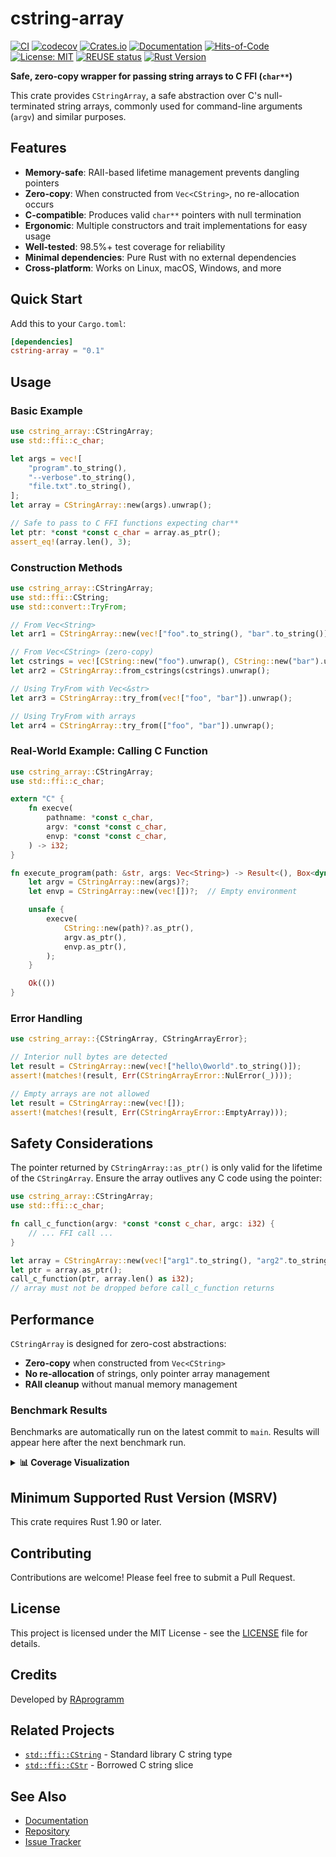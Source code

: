# cstring-array

[![CI](https://github.com/RAprogramm/cstring-array/workflows/CI/badge.svg)](https://github.com/RAprogramm/cstring-array/actions)
[![codecov](https://codecov.io/gh/RAprogramm/cstring-array/graph/badge.svg?token=7qIC3Impoa)](https://codecov.io/gh/RAprogramm/cstring-array)
[![Crates.io](https://img.shields.io/crates/v/cstring-array.svg)](https://crates.io/crates/cstring-array)
[![Documentation](https://docs.rs/cstring-array/badge.svg)](https://docs.rs/cstring-array)
[![Hits-of-Code](https://hitsofcode.com/github/RAprogramm/cstring-array?branch=main)](https://hitsofcode.com/view/github/RAprogramm/cstring-array?branch=main)
[![License: MIT](https://img.shields.io/badge/License-MIT-blue.svg)](LICENSE)
[![REUSE status](https://api.reuse.software/badge/github.com/RAprogramm/cstring-array)](https://api.reuse.software/info/github.com/RAprogramm/cstring-array)
[![Rust Version](https://img.shields.io/badge/rust-1.90%2B-blue.svg)](https://www.rust-lang.org)

**Safe, zero-copy wrapper for passing string arrays to C FFI (`char**`)**

This crate provides `CStringArray`, a safe abstraction over C's null-terminated string arrays, commonly used for command-line arguments (`argv`) and similar purposes.

## Features

- **Memory-safe**: RAII-based lifetime management prevents dangling pointers
- **Zero-copy**: When constructed from `Vec<CString>`, no re-allocation occurs
- **C-compatible**: Produces valid `char**` pointers with null termination
- **Ergonomic**: Multiple constructors and trait implementations for easy usage
- **Well-tested**: 98.5%+ test coverage for reliability
- **Minimal dependencies**: Pure Rust with no external dependencies
- **Cross-platform**: Works on Linux, macOS, Windows, and more

## Quick Start

Add this to your `Cargo.toml`:

```toml
[dependencies]
cstring-array = "0.1"
```

## Usage

### Basic Example

```rust
use cstring_array::CStringArray;
use std::ffi::c_char;

let args = vec![
    "program".to_string(),
    "--verbose".to_string(),
    "file.txt".to_string(),
];
let array = CStringArray::new(args).unwrap();

// Safe to pass to C FFI functions expecting char**
let ptr: *const *const c_char = array.as_ptr();
assert_eq!(array.len(), 3);
```

### Construction Methods

```rust
use cstring_array::CStringArray;
use std::ffi::CString;
use std::convert::TryFrom;

// From Vec<String>
let arr1 = CStringArray::new(vec!["foo".to_string(), "bar".to_string()]).unwrap();

// From Vec<CString> (zero-copy)
let cstrings = vec![CString::new("foo").unwrap(), CString::new("bar").unwrap()];
let arr2 = CStringArray::from_cstrings(cstrings).unwrap();

// Using TryFrom with Vec<&str>
let arr3 = CStringArray::try_from(vec!["foo", "bar"]).unwrap();

// Using TryFrom with arrays
let arr4 = CStringArray::try_from(["foo", "bar"]).unwrap();
```

### Real-World Example: Calling C Function

```rust
use cstring_array::CStringArray;
use std::ffi::c_char;

extern "C" {
    fn execve(
        pathname: *const c_char,
        argv: *const *const c_char,
        envp: *const *const c_char,
    ) -> i32;
}

fn execute_program(path: &str, args: Vec<String>) -> Result<(), Box<dyn std::error::Error>> {
    let argv = CStringArray::new(args)?;
    let envp = CStringArray::new(vec![])?;  // Empty environment

    unsafe {
        execve(
            CString::new(path)?.as_ptr(),
            argv.as_ptr(),
            envp.as_ptr(),
        );
    }

    Ok(())
}
```

### Error Handling

```rust
use cstring_array::{CStringArray, CStringArrayError};

// Interior null bytes are detected
let result = CStringArray::new(vec!["hello\0world".to_string()]);
assert!(matches!(result, Err(CStringArrayError::NulError(_))));

// Empty arrays are not allowed
let result = CStringArray::new(vec![]);
assert!(matches!(result, Err(CStringArrayError::EmptyArray)));
```

## Safety Considerations

The pointer returned by `CStringArray::as_ptr()` is only valid for the lifetime of the `CStringArray`. Ensure the array outlives any C code using the pointer:

```rust
use cstring_array::CStringArray;
use std::ffi::c_char;

fn call_c_function(argv: *const *const c_char, argc: i32) {
    // ... FFI call ...
}

let array = CStringArray::new(vec!["arg1".to_string(), "arg2".to_string()]).unwrap();
let ptr = array.as_ptr();
call_c_function(ptr, array.len() as i32);
// array must not be dropped before call_c_function returns
```

## Performance

`CStringArray` is designed for zero-cost abstractions:

- **Zero-copy** when constructed from `Vec<CString>`
- **No re-allocation** of strings, only pointer array management
- **RAII cleanup** without manual memory management

### Benchmark Results

<!-- BENCHMARK_RESULTS_START -->
Benchmarks are automatically run on the latest commit to `main`. Results will appear here after the next benchmark run.
<!-- BENCHMARK_RESULTS_END -->

<details>
<summary><b>📊 Coverage Visualization</b></summary>

### Sunburst Chart
The inner-most circle is the entire project, moving away from the center are folders then, finally, a single file. The size and color of each slice represents the number of statements and the coverage, respectively.

[![Sunburst](https://codecov.io/gh/RAprogramm/cstring-array/graphs/sunburst.svg?token=7qIC3Impoa)](https://codecov.io/gh/RAprogramm/cstring-array)

### Grid Chart
Each block represents a single file in the project. The size and color of each block is represented by the number of statements and the coverage, respectively.

[![Grid](https://codecov.io/gh/RAprogramm/cstring-array/graphs/tree.svg?token=7qIC3Impoa)](https://codecov.io/gh/RAprogramm/cstring-array)

### Icicle Chart
The top section represents the entire project, proceeding with folders and finally individual files. The size and color of each slice represents the number of statements and the coverage, respectively.

[![Icicle](https://codecov.io/gh/RAprogramm/cstring-array/graphs/icicle.svg?token=7qIC3Impoa)](https://codecov.io/gh/RAprogramm/cstring-array)

</details>

## Minimum Supported Rust Version (MSRV)

This crate requires Rust 1.90 or later.

## Contributing

Contributions are welcome! Please feel free to submit a Pull Request.

## License

This project is licensed under the MIT License - see the [LICENSE](LICENSE) file for details.

## Credits

Developed by [RAprogramm](https://github.com/RAprogramm)

## Related Projects

- [`std::ffi::CString`](https://doc.rust-lang.org/std/ffi/struct.CString.html) - Standard library C string type
- [`std::ffi::CStr`](https://doc.rust-lang.org/std/ffi/struct.CStr.html) - Borrowed C string slice

## See Also

- [Documentation](https://docs.rs/cstring-array)
- [Repository](https://github.com/RAprogramm/cstring-array)
- [Issue Tracker](https://github.com/RAprogramm/cstring-array/issues)
